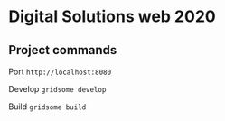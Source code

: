 # Digital Solutions web 2020

## Project commands

Port
`http://localhost:8080`

Develop
`gridsome develop`

Build
`gridsome build`
